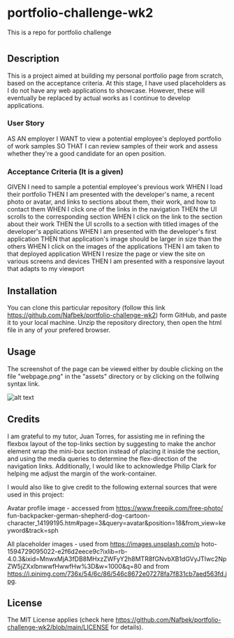 # portfolio-challenge-wk2
This is a repo for portfolio challenge

# <Week One Code Refactor Challenge II>

## Description

This is a project aimed at building my personal portfolio page from scratch, based on the acceptance criteria. At this stage, I have used placeholders as I do not have any web applications to showcase. However, these will eventually be replaced by actual works as I continue to develop applications.

### User Story

AS AN employer
I WANT to view a potential employee's deployed portfolio of work samples
SO THAT I can review samples of their work and assess whether they're a good candidate for an open position.

###  Acceptance Criteria (It is a given)

GIVEN I need to sample a potential employee's previous work
WHEN I load their portfolio
THEN I am presented with the developer's name, a recent photo or avatar, and links to sections about them, their work, and how to contact them
WHEN I click one of the links in the navigation
THEN the UI scrolls to the corresponding section
WHEN I click on the link to the section about their work
THEN the UI scrolls to a section with titled images of the developer's applications
WHEN I am presented with the developer's first application
THEN that application's image should be larger in size than the others
WHEN I click on the images of the applications
THEN I am taken to that deployed application
WHEN I resize the page or view the site on various screens and devices
THEN I am presented with a responsive layout that adapts to my viewport

## Installation

You can clone this particular repository (follow this link  https://github.com/Nafbek/portfolio-challenge-wk2) form GitHub, and paste it to your local machine. Unzip the repository directory, then open the html file in any of your prefered browser. 

## Usage

The screenshot of the page can be viewed either by double clicking on the file "webpage.png" in the "assets" directory or by clicking on the follwing syntax link.



![alt text](/assets/images/webpage-screenshot.png)


## Credits

I am grateful to my tutor, Juan Torres, for assisting me in refining the flexbox layout of the top-links section by suggesting to make the anchor element wrap the mini-box section instead of placing it inside the section, and using the media queries to determine the flex-direction of the navigation links. Additionally, I would like to acknowledge Philip Clark for helping me adjust the margin of the work-container. 

I would also like to give credit to the following external sources that were used in this project:

Avatar profile image - accessed from https://www.freepik.com/free-photo/        
                        fun-backpacker-german-shepherd-dog-cartoon-character_14199195.htm#page=3&query=avatar&position=18&from_view=keyword&track=sph

All placeholder images - used from https://images.unsplash.com/p
                        hoto-1594729095022-e2f6d2eece9c?ixlib=rb-4.0.3&ixid=MnwxMjA3fDB8MHxzZWFyY2h8MTR8fGNvbXB1dGVyJTIwc2NpZW5jZXxlbnwwfHwwfHw%3D&w=1000&q=80 and from https://i.pinimg.com/736x/54/6c/86/546c8672e07278fa7f831cb7aed563fd.jpg.


## License

The MIT License applies (check here https://github.com/Nafbek/portfolio-challenge-wk2/blob/main/LICENSE for details).
